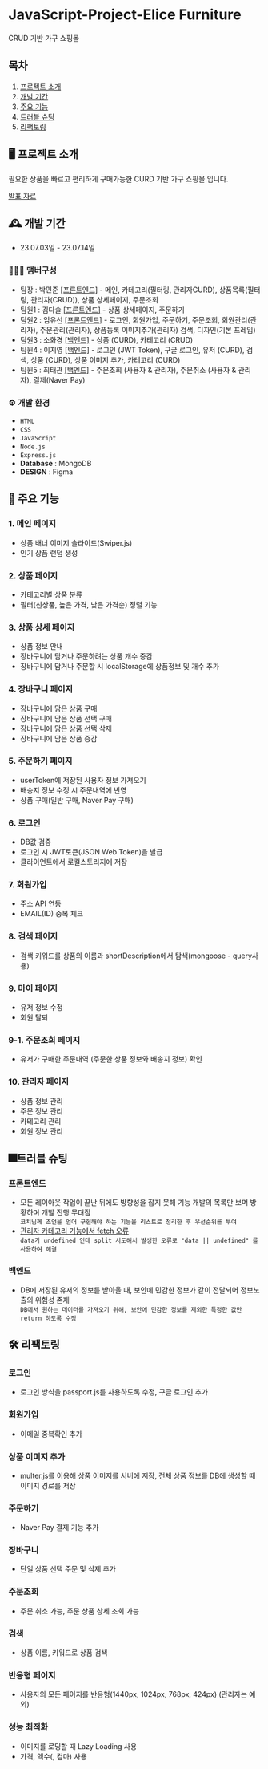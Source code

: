# JavaScript-Project-Elice Furniture

CRUD 기반 가구 쇼핑몰

## 목차

1. [프로젝트 소개](#🖥️-프로젝트-소개)
2. [개발 기간](#🕰️-개발-기간)
3. [주요 기능](#📌-주요-기능)
4. [트러블 슈팅](#🎆트러블-슈팅)
5. [리팩토링](#🛠️-리팩토링)

## 🖥️ 프로젝트 소개

필요한 상품을 빠르고 편리하게 구매가능한 CURD 기반 가구 쇼핑몰 입니다.

<a href="https://www.miricanvas.com/v/128re4x">발표 자료</a>

## 🕰️ 개발 기간

-   23.07.03일 - 23.07.14일

### 🧑‍🤝‍🧑 맴버구성

-   팀장 : 박민준 <a href="https://github.com/mj9457">[프론트엔드]</a> - 메인, 카테고리(필터링, 관리자CURD), 상품목록(필터링, 관리자(CRUD)), 상품 상세페이지, 주문조회
-   팀원1 : 김다솔 <a href="https://github.com/da22sol">[프론트엔드]</a> - 상품 상세페이지, 주문하기
-   팀원2 : 임유선 <a href="https://github.com/dllys/">[프론트엔드]</a> - 로그인, 회원가입, 주문하기, 주문조회, 회원관리(관리자), 주문관리(관리자), 상품등록 이미지추가(관리자) 검색, 디자인(기본 프레임)
-   팀원3 : 소화경 <a href="https://github.com/sohwakyeong">[백엔드]</a> - 상품 (CURD), 카테고리 (CRUD)
-   팀원4 : 이지영 <a href="https://github.com/devluna0505">[백엔드]</a> - 로그인 (JWT Token), 구글 로그인, 유저 (CURD), 검색, 상품 (CURD), 상품 이미지 추가, 카테고리 (CURD)
-   팀원5 : 최태관 <a href="https://github.com/Rinainverses">[백엔드]</a> - 주문조회 (사용자 & 관리자), 주문취소 (사용자 & 관리자), 결제(Naver Pay)

### ⚙️ 개발 환경

-   `HTML`
-   `CSS`
-   `JavaScript`
-   `Node.js`
-   `Express.js`
-   **Database** : MongoDB
-   **DESIGN** : Figma

## 📌 주요 기능

### 1. 메인 페이지

-   상품 배너 이미지 슬라이드(Swiper.js)
-   인기 상품 랜덤 생성

### 2. 상품 페이지

-   카테고리별 상품 분류
-   필터(신상품, 높은 가격, 낮은 가격순) 정렬 기능

### 3. 상품 상세 페이지

-   상품 정보 안내
-   장바구니에 담거나 주문하려는 상품 개수 증감
-   장바구니에 담거나 주문할 시 localStorage에 상품정보 및 개수 추가

### 4. 장바구니 페이지

-   장바구니에 담은 상품 구매
-   장바구니에 담은 상품 선택 구매
-   장바구니에 담은 상품 선택 삭제
-   장바구니에 담은 상품 증감

### 5. 주문하기 페이지

-   userToken에 저장된 사용자 정보 가져오기
-   배송지 정보 수정 시 주문내역에 반영
-   상품 구매(일반 구매, Naver Pay 구매)

### 6. 로그인

-   DB값 검증
-   로그인 시 JWT토큰(JSON Web Token)을 발급
-   클라이언트에서 로컬스토리지에 저장

### 7. 회원가입

-   주소 API 연동
-   EMAIL(ID) 중복 체크

### 8. 검색 페이지

-   검색 키워드를 상품의 이름과 shortDescription에서 탐색(mongoose - query사용)

### 9. 마이 페이지

-   유저 정보 수정
-   회원 탈퇴

### 9-1. 주문조회 페이지

-   유저가 구매한 주문내역 (주문한 상품 정보와 배송지 정보) 확인

### 10. 관리자 페이지

-   상품 정보 관리
-   주문 정보 관리
-   카테고리 관리
-   회원 정보 관리

## 🎆트러블 슈팅

### 프론트엔드

-   모든 레이아웃 작업이 끝난 뒤에도 방향성을 잡지 못해 기능 개발의 목록만 보며 방황하며 개발 진행 무뎌짐
    <br>
    `코치님께 조언을 얻어 구현해야 하는 기능을 리스트로 정리한 후 우선순위를 부여`
-   <a href="https://kdt-gitlab.elice.io/sw_track/class_05/web_project/team01/front-end/-/issues/2">관리자 카테고리 기능에서 fetch 오류</a>
    <br>
    `data가 undefined 인데 split 시도해서 발생한 오류로 "data || undefined" 를 사용하여 해결`

### 백엔드

-   DB에 저장된 유저의 정보를 받아올 때, 보안에 민감한 정보가 같이 전달되어 정보노출의 위험성 존재
    <br>
    `DB에서 원하는 데이터를 가져오기 위해, 보안에 민감한 정보를 제외한 특정한 값만 return 하도록 수정`

## 🛠️ 리팩토링

### 로그인

-   로그인 방식을 passport.js를 사용하도록 수정, 구글 로그인 추가

### 회원가입

-   이메일 중복확인 추가

### 상품 이미지 추가

-   multer.js를 이용해 상품 이미지를 서버에 저장, 전체 상품 정보를 DB에 생성할 때 이미지 경로를 저장

### 주문하기

-   Naver Pay 결제 기능 추가

### 장바구니

-   단일 상품 선택 주문 및 삭제 추가

### 주문조회

-   주문 취소 가능, 주문 상품 상세 조회 가능

### 검색

-   상품 이름, 키워드로 상품 검색

### 반응형 페이지

-   사용자의 모든 페이지를 반응형(1440px, 1024px, 768px, 424px) (관리자는 예외)

### 성능 최적화

-   이미지를 로딩할 때 Lazy Loading 사용
-   가격, 액수(, 컴마) 사용
